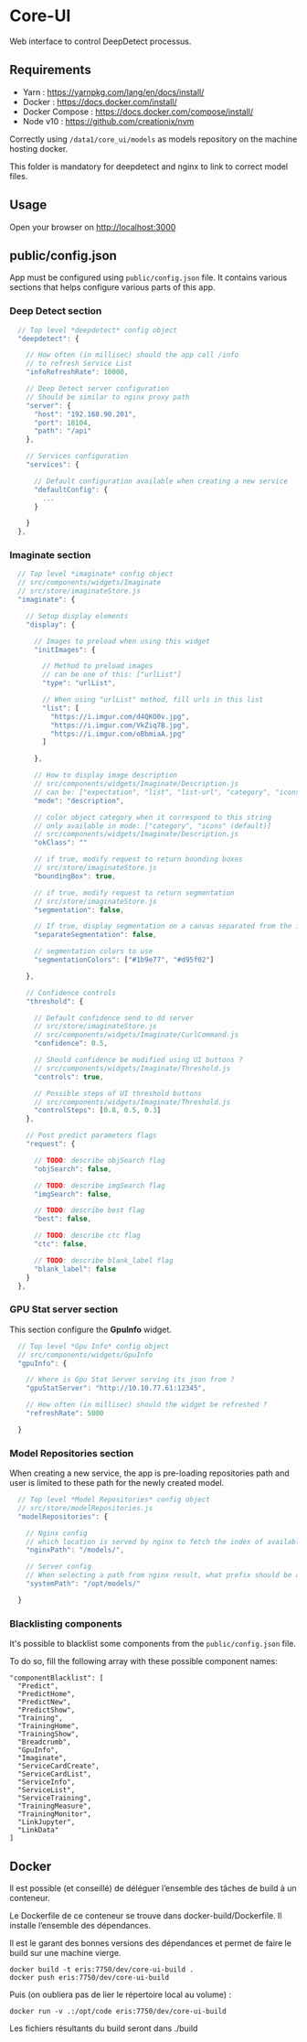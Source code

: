 # Core-UI

Web interface to control DeepDetect processus.

## Requirements

- Yarn : https://yarnpkg.com/lang/en/docs/install/
- Docker : https://docs.docker.com/install/
- Docker Compose : https://docs.docker.com/compose/install/
- Node v10 : https://github.com/creationix/nvm

Correctly using `/data1/core_ui/models` as models repository on the machine hosting docker.

This folder is mandatory for deepdetect and nginx to link to correct model files.

## Usage

Open your browser on [http://localhost:3000](http://localhost:3000)

## public/config.json

App must be configured using `public/config.json` file. It contains various sections that helps configure various parts of this app.

### Deep Detect section

```js
  // Top level *deepdetect* config object
  "deepdetect": {

    // How often (in millisec) should the app call /info
    // to refresh Service List
    "infoRefreshRate": 10000,

    // Deep Detect server configuration
    // Should be similar to nginx proxy path
    "server": {
      "host": "192.168.90.201",
      "port": 18104,
      "path": "/api"
    },

    // Services configuration
    "services": {

      // Default configuration available when creating a new service
      "defaultConfig": {
        ...
      }

    }
  },
```

### Imaginate section

```js
  // Top level *imaginate* config object
  // src/components/widgets/Imaginate
  // src/store/imaginateStore.js
  "imaginate": {

    // Setup display elements
    "display": {

      // Images to preload when using this widget
      "initImages": {

        // Method to preload images
        // can be one of this: ["urlList"]
        "type": "urlList",

        // When using "urlList" method, fill urls in this list
        "list": [
          "https://i.imgur.com/d4QKO0v.jpg",
          "https://i.imgur.com/VkZiq7B.jpg",
          "https://i.imgur.com/oBbmiaA.jpg"
        ]

      },

      // How to display image description
      // src/components/widgets/Imaginate/Description.js
      // can be: ["expectation", "list", "list-url", "category", "icons" (default)]
      "mode": "description",

      // color object category when it correspond to this string
      // only available in mode: ["category", "icons" (default)]
      // src/components/widgets/Imaginate/Description.js
      "okClass": ""

      // if true, modify request to return bounding boxes
      // src/store/imaginateStore.js
      "boundingBox": true,

      // if true, modify request to return segmentation
      // src/store/imaginateStore.js
      "segmentation": false,

      // If true, display segmentation on a canvas separated from the image canvas
      "separateSegmentation": false,

      // segmentation colors to use
      "segmentationColors": ["#1b9e77", "#d95f02"]

    },

    // Confidence controls
    "threshold": {

      // Default confidence send to dd server
      // src/store/imaginateStore.js
      // src/components/widgets/Imaginate/CurlCommand.js
      "confidence": 0.5,

      // Should confidence be modified using UI buttons ?
      // src/components/widgets/Imaginate/Threshold.js
      "controls": true,

      // Possible steps of UI threshold buttons
      // src/components/widgets/Imaginate/Threshold.js
      "controlSteps": [0.8, 0.5, 0.3]
    },

    // Post predict parameters flags
    "request": {

      // TODO: describe objSearch flag
      "objSearch": false,

      // TODO: describe imgSearch flag
      "imgSearch": false,

      // TODO: describe best flag
      "best": false,

      // TODO: describe ctc flag
      "ctc": false,

      // TODO: describe blank_label flag
      "blank_label": false
    }
  },
```

### GPU Stat server section

This section configure the **GpuInfo** widget.

```js
  // Top level *Gpu Info* config object
  // src/components/widgets/GpuInfo
  "gpuInfo": {

    // Where is Gpu Stat Server serving its json from ?
    "gpuStatServer": "http://10.10.77.61:12345",

    // How often (in millisec) should the widget be refreshed ?
    "refreshRate": 5000

  }
```

### Model Repositories section

When creating a new service, the app is pre-loading repositories path and user is limited to these path for the newly created model.

```js
  // Top level *Model Repositories* config object
  // src/store/modelRepositories.js
  "modelRepositories": {

    // Nginx config
    // which location is served by nginx to fetch the index of available models ?
    "nginxPath": "/models/",

    // Server config
    // When selecting a path from nginx result, what prefix should be added so this path correspond to existing system path ?
    "systemPath": "/opt/models/"

  }
```

### Blacklisting components

It's possible to blacklist some components from the `public/config.json` file.

To do so, fill the following array with these possible component names:

```
"componentBlacklist": [
  "Predict",
  "PredictHome",
  "PredictNew",
  "PredictShow",
  "Training",
  "TrainingHome",
  "TrainingShow",
  "Breadcrumb",
  "GpuInfo",
  "Imaginate",
  "ServiceCardCreate",
  "ServiceCardList",
  "ServiceInfo",
  "ServiceList",
  "ServiceTraining",
  "TrainingMeasure",
  "TrainingMonitor",
  "LinkJupyter",
  "LinkData"
]
```

## Docker

Il est possible (et conseillé) de déléguer l’ensemble des tâches de build à un conteneur.

Le Dockerfile de ce conteneur se trouve dans docker-build/Dockerfile. Il installe l’ensemble des dépendances.

Il est le garant des bonnes versions des dépendances et permet de faire le build sur une machine vierge.

```
docker build -t eris:7750/dev/core-ui-build .
docker push eris:7750/dev/core-ui-build
```

Puis (on oubliera pas de lier le répertoire local au volume) :

```
docker run -v .:/opt/code eris:7750/dev/core-ui-build
```

Les fichiers résultants du build seront dans ./build
